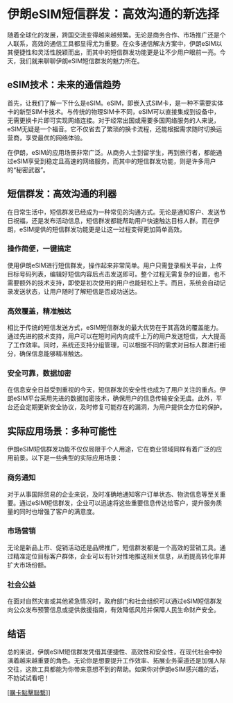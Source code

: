 # 伊朗eSIM短信群发：高效沟通的新选择

随着全球化的发展，跨国交流变得越来越频繁。无论是商务合作、市场推广还是个人联系，高效的通信工具都显得尤为重要。在众多通信解决方案中，伊朗eSIM以其便捷性和灵活性脱颖而出，而其中的短信群发功能更是让不少用户眼前一亮。今天，我们就来聊聊伊朗eSIM短信群发的魅力所在。

## eSIM技术：未来的通信趋势

首先，让我们了解一下什么是eSIM。eSIM，即嵌入式SIM卡，是一种不需要实体卡的新型SIM卡技术。与传统的物理SIM卡不同，eSIM可以直接集成到设备中，无需更换卡片即可实现网络连接。对于经常出国或需要多国网络服务的人来说，eSIM无疑是一个福音。它不仅省去了繁琐的换卡流程，还能根据需求随时切换运营商，享受最优的网络体验。

在伊朗，eSIM的应用场景非常广泛。从商务人士到留学生，再到旅行者，都能通过eSIM享受到稳定且高速的网络服务。而其中的短信群发功能，则是许多用户的“秘密武器”。

## 短信群发：高效沟通的利器

在日常生活中，短信群发已经成为一种常见的沟通方式。无论是通知客户、发送节日祝福，还是发布活动信息，短信群发都能帮助用户快速触达目标人群。而在伊朗，eSIM提供的短信群发功能更是让这一过程变得更加简单高效。

### 操作简便，一键搞定

使用伊朗eSIM进行短信群发，操作起来非常简单。用户只需登录相关平台，上传目标号码列表，编辑好短信内容后点击发送即可。整个过程无需复杂的设置，也不需要额外的技术支持，即使是初次使用的用户也能轻松上手。而且，系统会自动记录发送状态，让用户随时了解短信是否成功送达。

### 高效覆盖，精准触达

相比于传统的短信发送方式，eSIM短信群发的最大优势在于其高效的覆盖能力。通过先进的技术支持，用户可以在短时间内向成千上万的用户发送短信，大大提高了工作效率。同时，系统还支持分组管理，可以根据不同的需求对目标人群进行细分，确保信息能够精准触达。

### 安全可靠，数据加密

在信息安全日益受到重视的今天，短信群发的安全性也成为了用户关注的重点。伊朗eSIM平台采用先进的数据加密技术，确保用户的信息传输安全无虞。此外，平台还会定期更新安全协议，及时修复可能存在的漏洞，为用户提供全方位的保护。

## 实际应用场景：多种可能性

伊朗eSIM短信群发功能不仅仅局限于个人用途，它在商业领域同样有着广泛的应用前景。以下是一些典型的实际应用场景：

### 商务通知

对于从事国际贸易的企业来说，及时准确地通知客户订单状态、物流信息等至关重要。通过eSIM短信群发，企业可以迅速将这些重要信息传达给客户，提升服务质量的同时也增强了客户的满意度。

### 市场营销

无论是新品上市、促销活动还是品牌推广，短信群发都是一个高效的营销工具。通过精准定位目标客户群体，企业可以有针对性地推送相关信息，从而提高转化率并扩大市场份额。

### 社会公益

在面对自然灾害或其他紧急情况时，政府部门和社会组织可以通过eSIM短信群发向公众发布预警信息或提供救援指南，有效降低风险并保障人民生命财产安全。

## 结语

总的来说，伊朗eSIM短信群发凭借其便捷性、高效性和安全性，在现代社会中扮演着越来越重要的角色。无论你是想要提升工作效率、拓展业务渠道还是加强人际交往，这款工具都能为你带来意想不到的帮助。如果你对伊朗eSIM感兴趣的话，不妨试试看吧！

[[購卡點擊聯繫](https://t.me/s/esim1088)]]